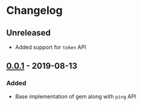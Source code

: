 # Changelog

## Unreleased
- Added support for `token` API

## [0.0.1](releases/tag/v0.0.1) - 2019-08-13
### Added
- Base implementation of gem along with `ping` API
